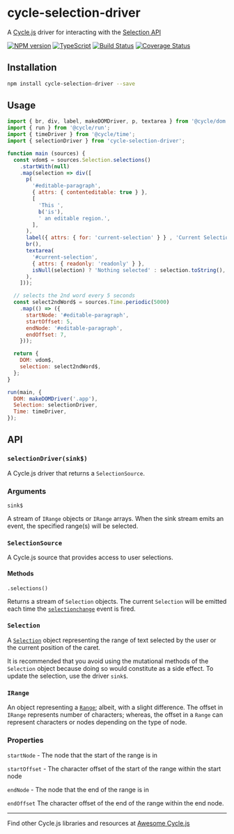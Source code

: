 # cycle-selection-driver

A [Cycle.js](https://cycle.js.org) driver for interacting with the [Selection API](https://developer.mozilla.org/en-US/docs/Web/API/Selection)

[![NPM version](https://img.shields.io/npm/v/cycle-selection-driver.svg)](https://www.npmjs.com/package/cycle-selection-driver)
[![TypeScript](https://badges.frapsoft.com/typescript/code/typescript.svg?v=101)](https://github.com/ellerbrock/typescript-badges/)
[![Build Status](https://travis-ci.org/helmoski/cycle-selection-driver.svg?branch=master)](https://travis-ci.org/helmoski/cycle-selection-driver)
[![Coverage Status](https://coveralls.io/repos/github/helmoski/cycle-selection-driver/badge.svg?branch=master)](https://coveralls.io/github/helmoski/cycle-selection-driver?branch=master)

## Installation

```bash
npm install cycle-selection-driver --save
```

## Usage

```js
import { br, div, label, makeDOMDriver, p, textarea } from '@cycle/dom';
import { run } from '@cycle/run';
import { timeDriver } from '@cycle/time';
import { selectionDriver } from 'cycle-selection-driver';

function main (sources) {
  const vdom$ = sources.Selection.selections()
    .startWith(null)
    .map(selection => div([
      p(
        '#editable-paragraph',
        { attrs: { contenteditable: true } },
        [
          'This ',
          b('is'),
          ' an editable region.',
        ],
      ),
      label({ attrs: { for: 'current-selection' } } , 'Current Selection'),
      br(),
      textarea(
        '#current-selection',
        { attrs: { readonly: 'readonly' } },
        isNull(selection) ? 'Nothing selected' : selection.toString(),
      ),
    ]));

  // selects the 2nd word every 5 seconds
  const select2ndWord$ = sources.Time.periodic(5000)
    .map(() => ({
      startNode: '#editable-paragraph',
      startOffset: 5,
      endNode: '#editable-paragraph',
      endOffset: 7,
    }));

  return {
    DOM: vdom$,
    selection: select2ndWord$,
  };
}

run(main, {
  DOM: makeDOMDriver('.app'),
  Selection: selectionDriver,
  Time: timeDriver,
});
```

## API

### `selectionDriver(sink$)`

A Cycle.js driver that returns a `SelectionSource`.

### Arguments

`sink$`

A stream of `IRange` objects or `IRange` arrays. When the sink stream emits an event, the specified range(s) will be selected.

### `SelectionSource`

A Cycle.js source that provides access to user selections.

#### Methods

`.selections()`

Returns a stream of `Selection` objects. The current `Selection` will be emitted each time the [`selectionchange`](https://developer.mozilla.org/en-US/docs/Web/Events/selectionchange) event is fired.

### `Selection`

A [`Selection`](https://developer.mozilla.org/en-US/docs/Web/API/Selection) object representing the range of text selected by the user or the current position of the caret.

It is recommended that you avoid using the mutational methods of the `Selection` object because doing so would constitute as a side effect. To update the selection, use the driver `sink$`.

### `IRange`

An object representing a [`Range`](https://developer.mozilla.org/en-US/docs/Web/API/Range); albeit, with a slight difference. The offset in `IRange` represents number of characters; whereas, the offset in a `Range` can represent characters or nodes depending on the type of node.

### Properties

`startNode` - The node that the start of the range is in

`startOffset` - The character offset of the start of the range within the start node

`endNode` - The node that the end of the range is in

`endOffset` The character offset of the end of the range within the end node.

---

Find other Cycle.js libraries and resources at [Awesome Cycle.js](https://github.com/cyclejs-community/awesome-cyclejs)
